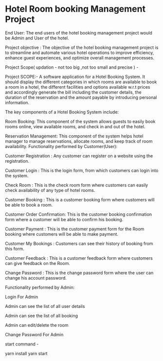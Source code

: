 # Hotel Room booking Management Project

End User: The end users of the hotel booking management project would be Admin and User of the hotel.

Project objective : The objective of the hotel booking management project is to streamline and automate various hotel operations to improve efficiency, enhance guest experiences, and optimize overall management processes.

Project Scope( updation - not too big ,not too small and precise ) -

Project SCOPE:-
A software application for a Hotel Booking System. It should display the different categories in which rooms are available to book a room in a hotel, the different facilities and options available w.r.t prices and accordingly generate the bill including the customer details, the duration of the reservation and the amount payable by introducing personal information.

The key components of a Hotel Booking System include:

Room Booking: This component of the system allows guests to easily book rooms online, view available rooms, and check in and out of the hotel.

Reservation Management: This component of the system helps hotel manager to manage reservations, allocate rooms, and keep track of room availability. Functionality performed by Customer(User):

Customer Registration : Any customer can register on a website using the registration.

Customer Login : This is the login form, from which customers can login into the system.

Check Room : This is the check room form where customers can easily check availability of any type of hotel rooms.

Customer Booking : This is a customer booking form where customers will be able to book a room.

Customer Order Confirmation: This is the customer booking confirmation form where a customer will be able to confirm his booking.

Customer Payment : This is the customer payment form for the Room booking where customers will be able to make payment.

Customer My Bookings : Customers can see their history of booking from this form.

Customer Feedback : This is a customer feedback form where customers can give feedback on the Room.

Change Password : This is the change password form where the user can change his account password.

Functionality performed by Admin:

Login For Admin

Admin can see the list of all user details

Admin can see the list of all booking

Admin can edit/delete the room

Change Password For Admin

start command - 

yarn install 
yarn start
